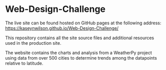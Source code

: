 # Web-Design-Challenge

The live site can be found hosted on GitHub pages at the following address: https://kaseynwilson.github.io/Web-Design-Challenge/

This repository contains all the site source files and additional resources used in the production site. 

The website contains the charts and analysis from a WeatherPy project using data from over 500 cities to determine trends among the datapoints relative to latitude. 

